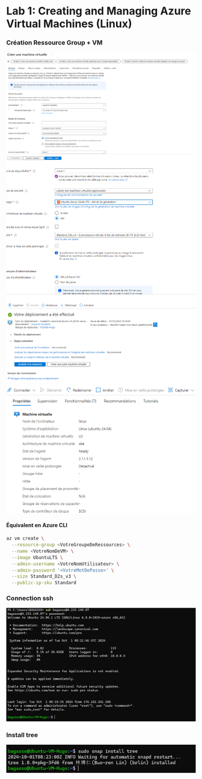 # Lab 1: Creating and Managing Azure Virtual Machines (Linux)

### Création Ressource Group + VM
![Image 1](./2.png)
![Image 2](./3.png)
![Image 3](./4.png)
![Image 4](./1.png)

#### Équivalent en Azure CLI
```bash
az vm create \
  --resource-group <VotreGroupeDeRessources> \
  --name <VotreNomDeVM> \
  --image UbuntuLTS \
  --admin-username <VotreNomUtilisateur> \
  --admin-password '<VotreMotDePasse>' \
  --size Standard_D2s_v3 \
  --public-ip-sku Standard
```
### Connection ssh
![Image 5](./5.png)
### Install tree
![Image 6](./6.png)